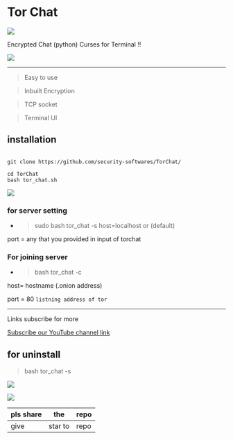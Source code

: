 # Tor Chat



![](https://user-images.githubusercontent.com/61265099/78818286-19743180-79dd-11ea-84c5-f629f891dd4b.png)





Encrypted Chat (python) Curses for Terminal !!

![](https://user-images.githubusercontent.com/61265099/78818286-19743180-79dd-11ea-84c5-f629f891dd4b.png)



---

>Easy to use 



>Inbuilt Encryption



>TCP socket



>Terminal UI



## installation

```

git clone https://github.com/security-softwares/TorChat/

cd TorChat
bash tor_chat.sh
```



![](https://user-images.githubusercontent.com/61265099/78818286-19743180-79dd-11ea-84c5-f629f891dd4b.png)




### for server setting
- >sudo bash tor_chat -s
host=localhost or (default)

port = any that you provided in input of torchat

### For joining server 

- >bash tor_chat -c


host= hostname (.onion address)


port = 80 ``` listning address of tor ```


---

Links subscribe for more

[Subscribe our YouTube channel link](https://www.youtube.com/channel/UCqVu524dUZOxscEMiou7Iew)


## for uninstall

>bash tor_chat -s

![](https://user-images.githubusercontent.com/61265099/78818286-19743180-79dd-11ea-84c5-f629f891dd4b.png)



![](https://www.codewars.com/users/Hackers%20Tech/badges/large)



|pls share|the|repo |
|----|----|----|
|give|star to| repo |



